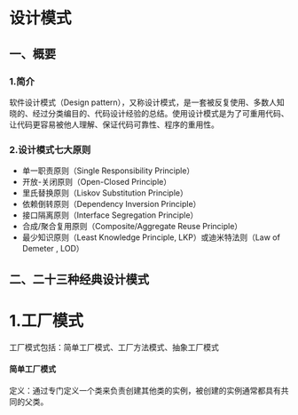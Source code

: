 # 设计模式

## 一、概要

### 1.简介

软件设计模式（Design pattern），又称设计模式，是一套被反复使用、多数人知晓的、经过分类编目的、代码设计经验的总结。使用设计模式是为了可重用代码、让代码更容易被他人理解、保证代码可靠性、程序的重用性。

### 2.设计模式七大原则

- 单一职责原则（Single Responsibility Principle）
- 开放-关闭原则（Open-Closed Principle）
- 里氏替换原则（Liskov Substitution Principle）
- 依赖倒转原则（Dependency Inversion Principle）
- 接口隔离原则（Interface Segregation Principle）
- 合成/聚合复用原则（Composite/Aggregate Reuse Principle）
- 最少知识原则（Least Knowledge Principle, LKP）或迪米特法则（Law of Demeter , LOD）

## 二、二十三种经典设计模式

# 1.工厂模式

工厂模式包括：简单工厂模式、工厂方法模式、抽象工厂模式

#### 简单工厂模式

定义：通过专门定义一个类来负责创建其他类的实例，被创建的实例通常都具有共同的父类。





